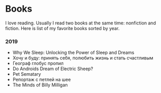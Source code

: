 # Books

I love reading. Usually I read two books at the same time: nonfiction and fiction. Here is list of my favorite books sorted by year.

### 2019
 - Why We Sleep: Unlocking the Power of Sleep and Dreams
 - Хочу и буду: принять себя, полюбить жизнь и стать счастливым
 - Географ глобус пропил
 - Do Androids Dream of Electric Sheep?
 - Pet Sematary
 - Репортаж с петлей на шее
 - The Minds of Billy Milligan
